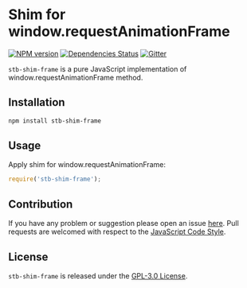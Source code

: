Shim for window.requestAnimationFrame
=====================================

[![NPM version](https://img.shields.io/npm/v/stb-shim-frame.svg?style=flat-square)](https://www.npmjs.com/package/stb-shim-frame)
[![Dependencies Status](https://img.shields.io/david/stbsdk/shim-frame.svg?style=flat-square)](https://david-dm.org/stbsdk/shim-frame)
[![Gitter](https://img.shields.io/badge/gitter-join%20chat-blue.svg?style=flat-square)](https://gitter.im/DarkPark/stb)


`stb-shim-frame` is a pure JavaScript implementation of window.requestAnimationFrame method.


## Installation

```bash
npm install stb-shim-frame
```


## Usage

Apply shim for window.requestAnimationFrame:

```js
require('stb-shim-frame');
```


## Contribution

If you have any problem or suggestion please open an issue [here](https://github.com/stbsdk/shim-frame/issues).
Pull requests are welcomed with respect to the [JavaScript Code Style](https://github.com/DarkPark/jscs).


## License

`stb-shim-frame` is released under the [GPL-3.0 License](http://opensource.org/licenses/GPL-3.0).
